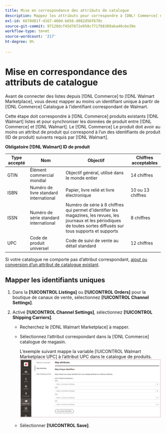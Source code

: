 ```yaml
---
title: Mise en correspondance des attributs de catalogue
description: Mappez les attributs pour correspondre à [DNL! Commerce] de produits existants [!DNL Walmart Marketplace] listes et synchronisation des données entre [!DNL Channel Manager] et [!DNL Walmart].
exl-id: 6678d81f-d167-460d-b656-d082d56f670c
source-git-commit: 97128dcf45d7672e958c771f88389aba40c6e39e
workflow-type: tm+mt
source-wordcount: '217'
ht-degree: 0%

---
```


# Mise en correspondance des attributs de catalogue

Avant de connecter des listes depuis [!DNL Commerce] to [!DNL Walmart Marketplace], vous devez mapper au moins un identifiant unique à partir de [!DNL Commerce] Catalogue à l’identifiant correspondant de Walmart.

Cette étape doit correspondre à [!DNL Commerce] produits existants [!DNL Walmart] listes et pour synchroniser les données de produit entre [!DNL Commerce] et [!DNL Walmart]. Le [!DNL Commerce] Le produit doit avoir au moins un attribut de produit qui correspond à l’un des identifiants de produit (ID de produit) suivants requis par [!DNL Walmart].

**Obligatoire [!DNL Walmart] ID de produit**

| **Type accepté** | **Nom** | **Objectif** | **Chiffres acceptables** |
|-------------------|--------------------------------------|--------------------------------------------------------------------------------------------------------------------------------------------------|-----------------------|
| GTIN | Élément commercial mondial | Objectif général, utilisé dans le monde entier | 14 chiffres |
| ISBN | Numéro de livre standard international | Papier, livre relié et livre électronique | 10 ou 13 chiffres |
| ISSN | Numéro de série standard international | Numéro de série à 8 chiffres qui permet d&#39;identifier les magazines, les revues, les journaux et les périodiques de toutes sortes diffusés sur tous supports et supports | 8 chiffres |
| UPC | Code de produit universel | Code de suivi de vente au détail standard | 12 chiffres |

Si votre catalogue ne comporte pas d’attribut correspondant, [ajout ou conversion d’un attribut de catalogue existant](https://docs.magento.com/user-guide/catalog/product-attributes.html).

## Mapper les identifiants uniques

1. Dans la **[!UICONTROL Listings]** ou **[!UICONTROL Orders]** pour la boutique de canaux de vente, sélectionnez **[!UICONTROL Channel Settings]**.

1. Activé **[!UICONTROL Channel Settings]**, sélectionnez **[!UICONTROL Shipping Carriers]**.

   - Recherchez le [!DNL Walmart Marketplace] à mapper.

   - Sélectionnez l’attribut correspondant dans la [!DNL Commerce] catalogue de magasin.

      L’exemple suivant mappe la variable [!UICONTROL Walmart Marketplace UPC] à l’attribut UPC dans le catalogue de produits.
   ![Mise en correspondance des attributs pour les critères de correspondance de produit](assets/products-map-attributes-for-match.png)

   - Sélectionner **[!UICONTROL Save]**.


